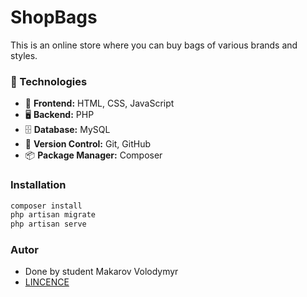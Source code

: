 # ShopBags
This is an online store where you can buy bags of various brands and styles.

### 🚀 Technologies  
- 🎨 **Frontend:** HTML, CSS, JavaScript  
- 🖥 **Backend:** PHP  
- 🗄 **Database:** MySQL 
- 🔄 **Version Control:** Git, GitHub  
- 📦 **Package Manager:** Composer  
### Installation
```bash
composer install
php artisan migrate
php artisan serve
```
### Autor 
- Done by student Makarov Volodymyr
- [LINCENCE](https://github.com/vovan4ik1/ShopBags?tab=MIT-1-ov-file)

